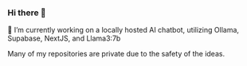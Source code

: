 ### Hi there 👋

🔭 I’m currently working on a locally hosted AI chatbot, utilizing Ollama, Supabase, NextJS, and Llama3:7b

Many of my repositories are private due to the safety of the ideas.

<!--
**Lochis/Lochis** is a ✨ _special_ ✨ repository because its `README.md` (this file) appears on your GitHub profile.

Here are some ideas to get you started:

- 🔭 I’m currently working on ...
- 🌱 I’m currently learning ...
- 👯 I’m looking to collaborate on ...
- 🤔 I’m looking for help with ...
- 💬 Ask me about ...
- 📫 How to reach me: ...
- 😄 Pronouns: ...
- ⚡ Fun fact: ...
-->
